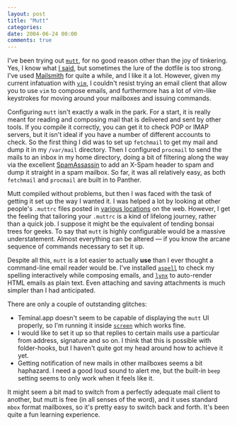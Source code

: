 ```yaml
---
layout: post
title: "Mutt"
categories:
date: 2004-06-24 00:00
comments: true
---
```


<p>I've been trying out <a href="http://www.mutt.org" title="mutt home page"><code>mutt</code></a>, for no good reason other than the joy of tinkering. Yes, I know what <a href="http://www.rousette.org.uk/blog/archives/2004/06/20/open-and-closed-operating-systems/" title="Open and closed operating systems">I said</a>, but sometimes the lure of the dotfile is too strong. I've used <a href="http://www.barebones.com/products/mailsmith/index.shtml" title="Bare Bones Software - Mailsmith">Mailsmith</a> for quite a while, and I like it a lot. However, given my current infatuation with <a href="http://www.vim.org" title="Vim.org"><code>vim</code></a>, I couldn't resist trying an email client that allow you to use <code>vim</code> to compose emails, and furthermore has a lot of vim-like keystrokes for moving around your mailboxes and issuing commands.</p>

<p>Configuring <code>mutt</code> isn't exactly a walk in the park. For a start, it is really meant for reading and composing mail that is delivered and sent by other tools. If you compile it correctly, you can get it to check POP or IMAP servers, but it isn't ideal if you have a number of different accounts to check. So the first thing I did was to set up <code>fetchmail</code> to get my mail and dump it in my <code>/var/mail</code> directory. Then I configured <code>procmail</code> to send the mails to an inbox in my home directory, doing a bit of filtering along the way via the excellent <a href="http://www.mirror.ac.uk/sites/spamassassin.taint.org/spamassassin.org/index.html" title="SpamAssassin">SpamAssassin</a> to add an X-Spam header to spam and dump it straight in a spam mailbox. So far, it was all relatively easy, as both <code>fetchmail</code> and <code>procmail</code> are built in to Panther.</p><p>Mutt compiled without problems, but then I was faced with the task of getting it set up the way I wanted it. I was helped a lot by looking at other people's <code>.muttrc</code> files posted in <a href="http://mutt.blackfish.org.uk/overview/" title="There's a good list here of .muttrc files">various locations</a> on the web. However, I get the feeling that tailoring your <code>.muttrc</code> is a kind of lifelong journey, rather than a quick job. I suppose it might be the equivalent of tending bonsai trees for geeks. To say that <code>mutt</code> is highly configurable would be a massive understatement. Almost everything can be altered &mdash; if you know the arcane sequence of commands necessary to set it up.</p><p>Despite all this, <code>mutt</code> is a lot easier to actually <strong>use</strong> than I ever thought a command-line email reader would be. I've installed <a href="http://aspell.sourceforge.net/" title="Aspell - a command line spell checker"><code>aspell</code></a> to check my spelling interactively while composing emails, and <a href="http://lynx.browser.org/" title="Lynx - a command line browser"><code>lynx</code></a> to auto-render HTML emails as plain text. Even attaching and saving attachments is much simpler than I had anticipated.</p><p>There are only a couple of outstanding glitches:</p><ul><li>Teminal.app doesn't seem to be capable of displaying the <code>mutt</code> UI properly, so I'm running it inside <a href="http://www.gnu.org/software/screen/" title="screen"><code>screen</code></a> which works fine.</li><li>I would like to set it up so that replies to certain mails use a particular from address, signature and so on. I think that this is possible with folder-hooks, but I haven't quite got my head around how to achieve it yet.</li><li>Getting notification of new mails in other mailboxes seems a bit haphazard. I need a good loud sound to alert me, but the built-in <code>beep</code> setting seems to only work when it feels like it.</li></ul><p>It might seem a bit mad to switch from a perfectly adequate mail client to another, but mutt is free (in all senses of the word), and it uses standard <code>mbox</code> format mailboxes, so it's pretty easy to switch back and forth. It's been quite a fun learning experience.</p>
